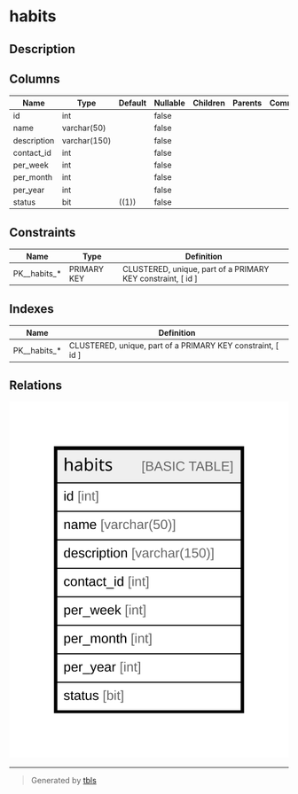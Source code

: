 # habits

## Description

## Columns

| Name | Type | Default | Nullable | Children | Parents | Comment |
| ---- | ---- | ------- | -------- | -------- | ------- | ------- |
| id | int |  | false |  |  |  |
| name | varchar(50) |  | false |  |  |  |
| description | varchar(150) |  | false |  |  |  |
| contact_id | int |  | false |  |  |  |
| per_week | int |  | false |  |  |  |
| per_month | int |  | false |  |  |  |
| per_year | int |  | false |  |  |  |
| status | bit | ((1)) | false |  |  |  |

## Constraints

| Name | Type | Definition |
| ---- | ---- | ---------- |
| PK__habits_* | PRIMARY KEY | CLUSTERED, unique, part of a PRIMARY KEY constraint, [ id ] |

## Indexes

| Name | Definition |
| ---- | ---------- |
| PK__habits_* | CLUSTERED, unique, part of a PRIMARY KEY constraint, [ id ] |

## Relations

![er](habits.svg)

---

> Generated by [tbls](https://github.com/k1LoW/tbls)
